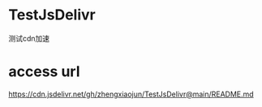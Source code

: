 # TestJsDelivr
测试cdn加速

# access url
https://cdn.jsdelivr.net/gh/zhengxiaojun/TestJsDelivr@main/README.md
